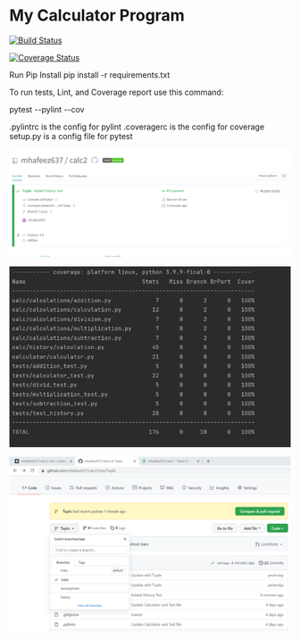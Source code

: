 # My Calculator Program

[![Build Status](https://app.travis-ci.com/mhafeez637/calc2.svg?branch=Tuple)](https://app.travis-ci.com/mhafeez637/calc2)

<a href='https://coveralls.io/github/mhafeez637/calc2?branch=Tuple'><img src='https://coveralls.io/repos/github/mhafeez637/calc2/badge.svg?branch=Tuple' alt='Coverage Status' /></a>

Run Pip Install pip install -r requirements.txt

To run tests, Lint, and Coverage report use this command:

pytest --pylint --cov

.pylintrc is the config for pylint .coveragerc is the config for coverage setup.py is a config file for pytest

![img_1.png](img_1.png)

![img.png](img.png)

![img_2.png](img_2.png)